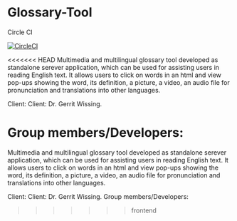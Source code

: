 # Glossary-Tool

Circle CI

[![CircleCI](https://img.shields.io/cirrus/github/0b10001/Glossary-Tool)](https://github.com/0b10001/Glossary-Tool.git)


<<<<<<< HEAD
Multimedia and multilingual glossary tool developed as standalone serever application, which can be used for assisting users in reading English text. It allows users to click on words in an html and view pop-ups showing the word, its definition, a picture, a video, an audio file for pronunciation and translations into other languages.

Client: Client: Dr. Gerrit Wissing. 

Group members/Developers:
=======
Multimedia and multilingual glossary tool developed as standalone serever application, which can be used for assisting users in reading English text. 
It allows users to click on words in an html and view pop-ups showing the word, its definition, a picture, a video, an audio file for pronunciation and translations into other languages.

Client: Client: Dr. Gerrit Wissing.
Group members/Developers: 
>>>>>>> frontend
